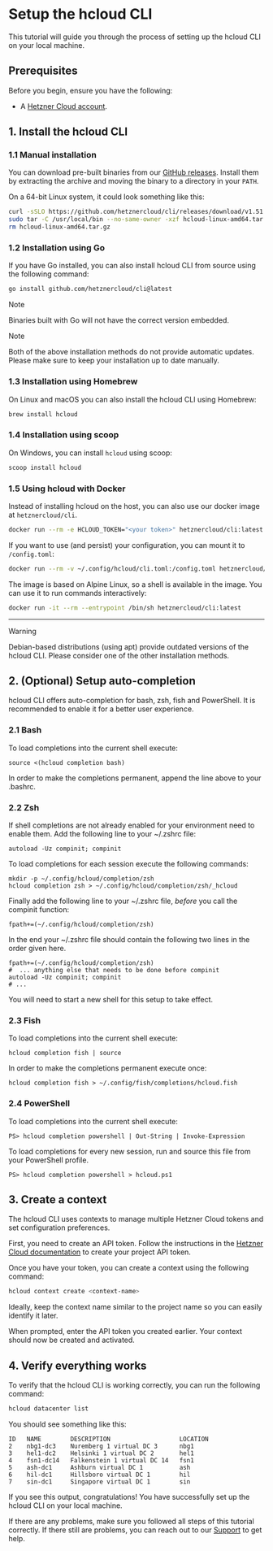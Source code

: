 # Setup the hcloud CLI

This tutorial will guide you through the process of setting up the hcloud CLI on your local machine.

## Prerequisites

Before you begin, ensure you have the following:

- A [Hetzner Cloud account](https://console.hetzner.cloud).

## 1. Install the hcloud CLI

### 1.1 Manual installation

You can download pre-built binaries from our [GitHub releases](https://github.com/hetznercloud/cli/releases). 
Install them by extracting the archive and moving the binary to a directory in your `PATH`.

On a 64-bit Linux system, it could look something like this:

```bash
curl -sSLO https://github.com/hetznercloud/cli/releases/download/v1.51.0/hcloud-linux-amd64.tar.gz
sudo tar -C /usr/local/bin --no-same-owner -xzf hcloud-linux-amd64.tar.gz hcloud
rm hcloud-linux-amd64.tar.gz
```

### 1.2 Installation using Go

If you have Go installed, you can also install hcloud CLI from source using the following command:

```bash
go install github.com/hetznercloud/cli@latest
```

> [!NOTE]
> Binaries built with Go will not have the correct version embedded.

> [!NOTE]
> Both of the above installation methods do not provide automatic updates. Please make sure to keep your installation up to date manually.

### 1.3 Installation using Homebrew

On Linux and macOS you can also install the hcloud CLI using Homebrew:

```bash
brew install hcloud
```

### 1.4 Installation using scoop

On Windows, you can install `hcloud` using scoop:

```bash
scoop install hcloud
```

### 1.5 Using hcloud with Docker

Instead of installing hcloud on the host, you can also use our docker image at `hetznercloud/cli`.

```bash
docker run --rm -e HCLOUD_TOKEN="<your token>" hetznercloud/cli:latest <command>
```

If you want to use (and persist) your configuration, you can mount it to `/config.toml`:
```bash
docker run --rm -v ~/.config/hcloud/cli.toml:/config.toml hetznercloud/cli:latest <command>
```

The image is based on Alpine Linux, so a shell is available in the image. You can use it to run commands interactively:

```bash
docker run -it --rm --entrypoint /bin/sh hetznercloud/cli:latest
```

---

> [!WARNING]
> Debian-based distributions (using apt) provide outdated versions of the hcloud CLI.
> Please consider one of the other installation methods.

## 2. (Optional) Setup auto-completion

hcloud CLI offers auto-completion for bash, zsh, fish and PowerShell. It is recommended to enable it for a better user experience.

### 2.1 Bash

To load completions into the current shell execute:

    source <(hcloud completion bash)

In order to make the completions permanent, append the line above to
your .bashrc.

### 2.2 Zsh

If shell completions are not already enabled for your environment need
to enable them. Add the following line to your ~/.zshrc file:

    autoload -Uz compinit; compinit

To load completions for each session execute the following commands:

    mkdir -p ~/.config/hcloud/completion/zsh
    hcloud completion zsh > ~/.config/hcloud/completion/zsh/_hcloud

Finally add the following line to your ~/.zshrc file, *before* you
call the compinit function:

    fpath+=(~/.config/hcloud/completion/zsh)

In the end your ~/.zshrc file should contain the following two lines
in the order given here.

    fpath+=(~/.config/hcloud/completion/zsh)
    #  ... anything else that needs to be done before compinit
    autoload -Uz compinit; compinit
    # ...

You will need to start a new shell for this setup to take effect.

### 2.3 Fish

To load completions into the current shell execute:

    hcloud completion fish | source

In order to make the completions permanent execute once:

    hcloud completion fish > ~/.config/fish/completions/hcloud.fish

### 2.4 PowerShell

To load completions into the current shell execute:

    PS> hcloud completion powershell | Out-String | Invoke-Expression

To load completions for every new session, run
and source this file from your PowerShell profile.

    PS> hcloud completion powershell > hcloud.ps1

## 3. Create a context

The hcloud CLI uses contexts to manage multiple Hetzner Cloud tokens and set configuration preferences.

First, you need to create an API token.
Follow the instructions in the [Hetzner Cloud documentation](https://docs.hetzner.com/cloud/api/getting-started/generating-api-token) to create your project API token.

Once you have your token, you can create a context using the following command:

```bash
hcloud context create <context-name>
```

Ideally, keep the context name similar to the project name so you can easily identify it later.

When prompted, enter the API token you created earlier. Your context should now be created and activated.

## 4. Verify everything works

To verify that the hcloud CLI is working correctly, you can run the following command:

```bash
hcloud datacenter list
```

You should see something like this:

```plaintext
ID   NAME        DESCRIPTION                   LOCATION
2    nbg1-dc3    Nuremberg 1 virtual DC 3      nbg1    
3    hel1-dc2    Helsinki 1 virtual DC 2       hel1    
4    fsn1-dc14   Falkenstein 1 virtual DC 14   fsn1    
5    ash-dc1     Ashburn virtual DC 1          ash     
6    hil-dc1     Hillsboro virtual DC 1        hil     
7    sin-dc1     Singapore virtual DC 1        sin     
```

If you see this output, congratulations! You have successfully set up the hcloud CLI on your local machine.

If there are any problems, make sure you followed all steps of this tutorial correctly. If there still are problems,
you can reach out to our [Support](https://console.hetzner.cloud/support) to get help.
